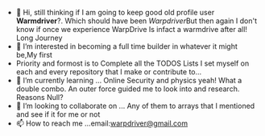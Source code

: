 - 👋 Hi, still thinking if I am going to keep good old profile user **Warmdriver**?. Which 
should have been *Warpdriver*But then again I don't know if once we experience WarpDrive
Is infact a warmdrive after all! Long Journey
- 👀 I’m interested in becoming a full time builder in whatever it might be,My first
- Priority and formost is to Complete all the TODOS Lists I set myself on each and every repository that I make or contribute to...
- 🌱 I’m currently learning ... Online Security and physics yeah! What a double combo.
An outer force guided me to look into and  research. Reasons Null? 
- 💞️ I’m looking to collaborate on ... Any of them to arrays that I mentioned and see if it for me or not
- 📫 How to reach me ...email:warpdriver@gmail.com

<!---
Warmdriver/Warmdriver is a ✨ special ✨ repository because its `README.md` (this file) appears on your GitHub profile.
You can click the Preview link to take a look at your changes.
--->
